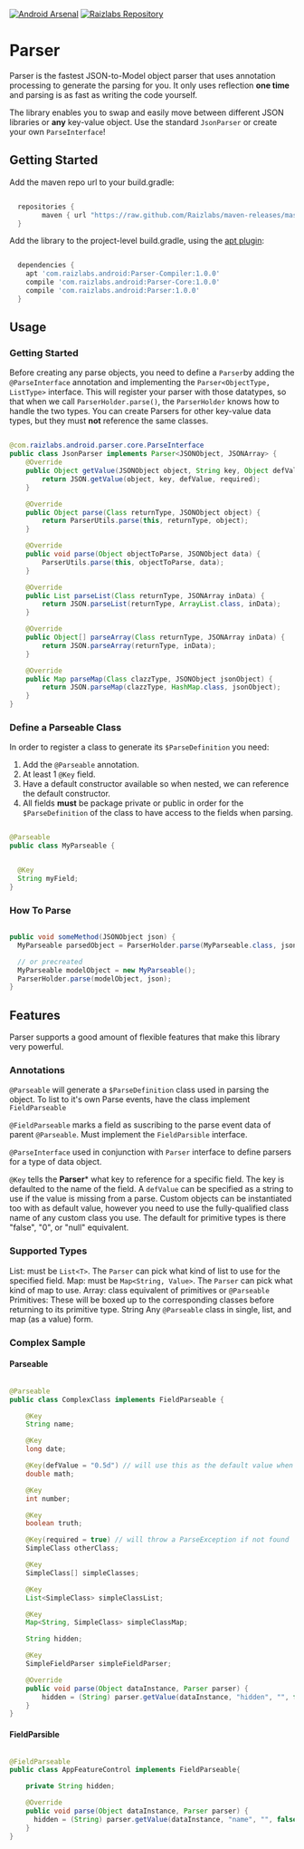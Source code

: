 [![Android Arsenal](https://img.shields.io/badge/Android%20Arsenal-Parser-brightgreen.svg?style=flat)](https://android-arsenal.com/details/1/1255) [![Raizlabs Repository](http://img.shields.io/badge/Raizlabs%20Repository-1.0.0-blue.svg?style=flat)](https://github.com/Raizlabs/maven-releases)

# Parser

Parser is the fastest JSON-to-Model object parser that uses annotation processing to generate the parsing for you. It only uses reflection __one time__ and parsing is as fast as writing the code yourself. 

The library enables you to swap and easily move between different JSON libraries or __any__ key-value object. Use the standard ```JsonParser``` or create your own ```ParseInterface```! 

## Getting Started

Add the maven repo url to your build.gradle:

```groovy

  repositories {
        maven { url "https://raw.github.com/Raizlabs/maven-releases/master/releases" }
  }

```

Add the library to the project-level build.gradle, using the [apt plugin](https://bitbucket.org/hvisser/android-apt):

```groovy

  dependencies {
    apt 'com.raizlabs.android:Parser-Compiler:1.0.0'
    compile 'com.raizlabs.android:Parser-Core:1.0.0'
    compile 'com.raizlabs.android:Parser:1.0.0'
  }

```

## Usage

### Getting Started

Before creating any parse objects, you need to define a ```Parser```by adding the ```@ParseInterface``` annotation and implementing the ```Parser<ObjectType, ListType>``` interface. This will register your parser with those datatypes, so that when we call ```ParserHolder.parse()```, the ```ParserHolder``` knows how to handle the two types. You can create Parsers for other key-value data types, but they must **not** reference the same classes.

```java

@com.raizlabs.android.parser.core.ParseInterface
public class JsonParser implements Parser<JSONObject, JSONArray> {
    @Override
    public Object getValue(JSONObject object, String key, Object defValue, boolean required) {
        return JSON.getValue(object, key, defValue, required);
    }

    @Override
    public Object parse(Class returnType, JSONObject object) {
        return ParserUtils.parse(this, returnType, object);
    }

    @Override
    public void parse(Object objectToParse, JSONObject data) {
        ParserUtils.parse(this, objectToParse, data);
    }

    @Override
    public List parseList(Class returnType, JSONArray inData) {
        return JSON.parseList(returnType, ArrayList.class, inData);
    }

    @Override
    public Object[] parseArray(Class returnType, JSONArray inData) {
        return JSON.parseArray(returnType, inData);
    }

    @Override
    public Map parseMap(Class clazzType, JSONObject jsonObject) {
        return JSON.parseMap(clazzType, HashMap.class, jsonObject);
    }
}

```

### Define a Parseable Class

In order to register a class to generate its ```$ParseDefinition``` you need:
  1. Add the ```@Parseable``` annotation.
  2. At least 1 ```@Key``` field.
  3. Have a default constructor available so when nested, we can reference the default constructor. 
  4. All fields **must** be package private or public in order for the ```$ParseDefinition``` of the class to have access to the fields when parsing.


```java

@Parseable
public class MyParseable {


  @Key
  String myField;
}


```

### How To Parse

```java

public void someMethod(JSONObject json) {
  MyParseable parsedObject = ParserHolder.parse(MyParseable.class, json);

  // or precreated
  MyParseable modelObject = new MyParseable();
  ParserHolder.parse(modelObject, json);
}

```

## Features

Parser supports a good amount of flexible features that make this library very powerful.

### Annotations

```@Parseable``` will generate a ```$ParseDefinition``` class used in parsing the object. To list to it's own Parse events,
have the class implement ```FieldParseable```

```@FieldParseable``` marks a field as suscribing to the parse event data of parent ```@Parseable```. Must implement the ```FieldParsible``` interface. 

```@ParseInterface``` used in conjunction with ```Parser``` interface to define parsers for a type of data object.

```@Key``` tells the **Parser*** what key to reference for a specific field. The key is defaulted to the name of the field. A ```defValue``` can be specified as a string to use if the value is missing from a parse. Custom objects can be instantiated too with as default value, however you need to use the fully-qualified class name of any custom class you use. The default for primitive types is there "false", "0", or "null" equivalent.

### Supported Types

List:  must be ```List<T>```. The ```Parser``` can pick what kind of list to use for the specified field.
Map: must be ```Map<String, Value>```. The ```Parser``` can pick what kind of map to use.
Array: class equivalent of primitives or ```@Parseable```
Primitives: These will be boxed up to the corresponding classes before returning to its primitive type.
String
Any ```@Parseable``` class in single, list, and map (as a value) form. 


### Complex Sample

#### Parseable

```java

@Parseable
public class ComplexClass implements FieldParseable {

    @Key
    String name;

    @Key
    long date;

    @Key(defValue = "0.5d") // will use this as the default value when the $ParseDefinition is created
    double math;

    @Key
    int number;

    @Key
    boolean truth;

    @Key(required = true) // will throw a ParseException if not found
    SimpleClass otherClass;

    @Key
    SimpleClass[] simpleClasses;

    @Key
    List<SimpleClass> simpleClassList;

    @Key
    Map<String, SimpleClass> simpleClassMap;

    String hidden;

    @Key
    SimpleFieldParser simpleFieldParser;

    @Override
    public void parse(Object dataInstance, Parser parser) {
        hidden = (String) parser.getValue(dataInstance, "hidden", "", false);
    }
}

```

#### FieldParsible

```java

@FieldParseable
public class AppFeatureControl implements FieldParseable{

    private String hidden;

    @Override
    public void parse(Object dataInstance, Parser parser) {
      hidden = (String) parser.getValue(dataInstance, "name", "", false);      
    }
}

```


